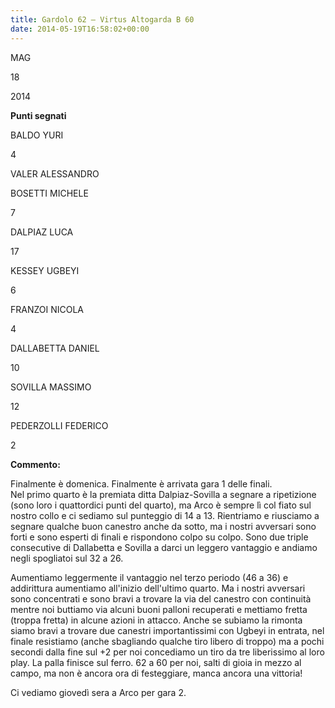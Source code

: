 ```yaml
---
title: Gardolo 62 – Virtus Altogarda B 60
date: 2014-05-19T16:58:02+00:00
---
```

MAG

18

2014

**Punti segnati**

BALDO YURI

4

VALER ALESSANDRO

BOSETTI MICHELE

7

DALPIAZ LUCA

17

KESSEY UGBEYI

6

FRANZOI NICOLA

4

DALLABETTA DANIEL

10

SOVILLA MASSIMO

12

PEDERZOLLI FEDERICO

2

**Commento:**

Finalmente è domenica. Finalmente è arrivata gara 1 delle finali.  
Nel primo quarto è la premiata ditta Dalpiaz-Sovilla a segnare a ripetizione (sono loro i quattordici punti del quarto), ma Arco è sempre lì col fiato sul nostro collo e ci sediamo sul punteggio di 14 a 13. Rientriamo e riusciamo a segnare qualche buon canestro anche da sotto, ma i nostri avversari sono forti e sono esperti di finali e rispondono colpo su colpo. Sono due triple consecutive di Dallabetta e Sovilla a darci un leggero vantaggio e andiamo negli spogliatoi sul 32 a 26.

Aumentiamo leggermente il vantaggio nel terzo periodo (46 a 36) e addirittura aumentiamo all'inizio dell'ultimo quarto. Ma i nostri avversari sono concentrati e sono bravi a trovare la via del canestro con continuità mentre noi buttiamo via alcuni buoni palloni recuperati e mettiamo fretta (troppa fretta) in alcune azioni in attacco. Anche se subiamo la rimonta siamo bravi a trovare due canestri importantissimi con Ugbeyi in entrata, nel finale resistiamo (anche sbagliando qualche tiro libero di troppo) ma a pochi secondi dalla fine sul +2 per noi concediamo un tiro da tre liberissimo al loro play. La palla finisce sul ferro. 62 a 60 per noi, salti di gioia in mezzo al campo, ma non è ancora ora di festeggiare, manca ancora una vittoria!

Ci vediamo giovedì sera a Arco per gara 2.